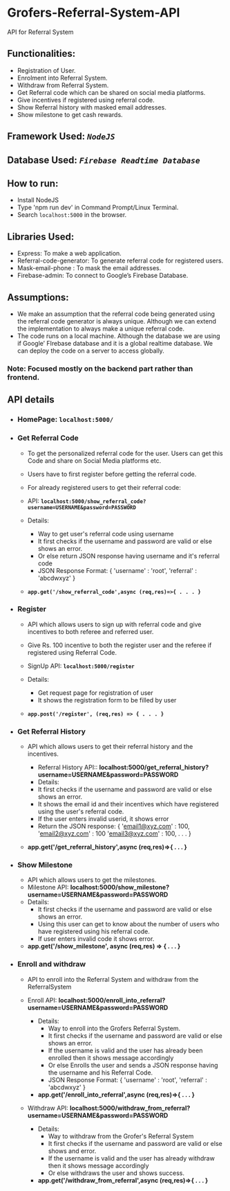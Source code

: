 # Grofers-Referral-System-API
API for Referral System

## Functionalities:
  - Registration of User.
  - Enrolment into Referral System.
  - Withdraw from Referral System.
  - Get Referral code which can be shared on social media platforms.
  - Give incentives if registered using referral code.
  - Show Referral history with masked email addresses.
  - Show milestone to get cash rewards.

## Framework Used: ***`NodeJS`***
## Database Used: ***`Firebase Readtime Database`***

## How to run:
  - Install NodeJS
  - Type 'npm run dev' in Command Prompt/Linux Terminal.
  - Search `localhost:5000` in the browser.

## Libraries Used:
  - Express: To make a web application.
  - Referral-code-generator: To generate referral code for registered users.
  - Mask-email-phone : To mask the email addresses.
  - Firebase-admin: To connect to Google’s Firebase Database.
  
## Assumptions:
  - We make an assumption that the referral code being generated using the referral code generator is always unique. Although we can extend the implementation to always make a unique referral code.
  - The code runs on a local machine. Although the database we are using if Google’ FIrebase database and it is a global realtime database. We can deploy the code on a server to access globally.

### Note: Focused mostly on the backend part rather than frontend.

## API details
  - ### HomePage: `localhost:5000/`
  - ### Get Referral Code
      - To get the personalized referral code for the user. Users can get this Code and share on Social Media platforms etc.
      - Users have to first register before getting the referral code.
      - For already registered users to get their referral code:
      
      - API: **`localhost:5000/show_referral_code?username=USERNAME&password=PASSWORD`**
      - Details:
          - Way to get user's referral code using username
          - It first checks if the username and password are valid or else shows an error.
          - Or else return JSON response having username and it's referral code
          - JSON Response Format:
           {
              'username' : 'root',
              'referral' : 'abcdwxyz'
           }
      - **`app.get('/show_referral_code',async (req,res)=>{ . . . }`**

  - ### Register
	- API which allows users to sign up with referral code and give incentives to both referee and referred user.
	- Give Rs. 100 incentive to both the register user and the referee if registered using Referral Code.
	
	- SignUp API: **`localhost:5000/register`**
	- Details:
  		- Get request page for registration of user
  		- It shows the registration form to be filled by user
	- **`app.post('/register', (req,res) => { . . . }`**
 
  - ### Get Referral History
	- API which allows users to get their referral history and the incentives.
    	- Referral History API:: **localhost:5000/get_referral_history?username=USERNAME&password=PASSWORD**
    	- Details:
	   	- It first checks if the username and password are valid or else shows an error.
	  	- It shows the email id and their incentives which have registered using the user's referral code.
	  	- If the user enters invalid userid, it shows error
	  	- Return the JSON response: 
	      	{
			'email1@xyz.com' : 100,
			'email2@xyz.com' : 100
			'email3@xyz.com' : 100,
			.
			.
			.
	      	}

	- **app.get('/get_referral_history',async (req,res)=>{ . . . }**

  - ### Show Milestone
  	- API which allows users to get the milestones.
  	- Milestone API: **localhost:5000/show_milestone?username=USERNAME&password=PASSWORD**
  	- Details:
  		- It first checks if the username and password are valid or else shows an error.
  		- Using this user can get to know about the number of users who have registered using his referral code.
  		- If user enters invalid code it shows error.
  	- **app.get('/show_milestone', async (req,res) => { . . . }**
  	
  - ### Enroll and withdraw
  	- API to enroll into the Referral System and withdraw from the ReferralSystem
  	- Enroll API: **localhost:5000/enroll_into_referral?username=USERNAME&password=PASSWORD**
  		- Details:
	  		- Way to enroll into the Grofers Referral System.
			- It first checks if the username and password are valid or else shows an error.
			- If the username is valid and the user has already been enrolled then it shows message accordingly 
			- Or else Enrolls the user and sends a JSON response having the username and his Referral Code.
			- JSON Response Format:
			{
				'username' : 'root',
				'referral' : 'abcdwxyz'
			}
		- **app.get('/enroll_into_referral',async (req,res)=>{ . . . }**
	
	- Withdraw API: **localhost:5000/withdraw_from_referral?username=USERNAME&password=PASSWORD**
		- Details:
			- Way to withdraw from the Grofer's Referral System
			- It first checks if the username and password are valid or else shows and error.
			- If the username is valid and the user has already withdraw then it shows message accordingly 
			- Or else withdraws the user and shows success.
		- **app.get('/withdraw_from_referral',async (req,res)=>{ . . . }**





